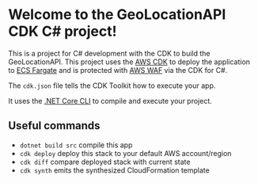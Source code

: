 # Welcome to the GeoLocationAPI CDK C# project!

This is a project for C# development with the CDK to build the GeoLocationAPI. This project uses the [AWS CDK](https://aws.amazon.com/cdk/) to deploy the application to [ECS Fargate](https://aws.amazon.com/fargate/) and is protected with [AWS WAF](https://aws.amazon.com/waf/) via the CDK for C#.

The `cdk.json` file tells the CDK Toolkit how to execute your app.

It uses the [.NET Core CLI](https://docs.microsoft.com/dotnet/articles/core/) to compile and execute your project.

## Useful commands

* `dotnet build src` compile this app
* `cdk deploy`       deploy this stack to your default AWS account/region
* `cdk diff`         compare deployed stack with current state
* `cdk synth`        emits the synthesized CloudFormation template